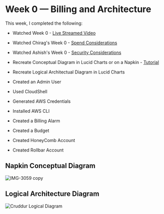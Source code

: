 # Week 0 — Billing and Architecture

This week, I completed the following:
-   Watched Week 0 - [Live Streamed Video](https://www.youtube.com/watch?v=SG8blanhAOg&list=PLBfufR7vyJJ7k25byhRXJldB5AiwgNnWv&index=12)
-   Watched Chirag's Week 0 - [Spend Considerations](https://www.youtube.com/watch?v=OVw3RrlP-sI&list=PLBfufR7vyJJ7k25byhRXJldB5AiwgNnWv&index=13)
-   Watched Ashish's Week 0 - [Security Considerations](https://www.youtube.com/watch?v=4EMWBYVggQI&list=PLBfufR7vyJJ7k25byhRXJldB5AiwgNnWv&index=15)
-   Recreate Conceptual Diagram in Lucid Charts or on a Napkin - [Tutorial](https://www.youtube.com/watch?v=K6FDrI_tz0k&list=PLBfufR7vyJJ7k25byhRXJldB5AiwgNnWv&index=17)
   
-   Recreate Logical Architectual Diagram in Lucid Charts
-   Created an Admin User
-   Used CloudShell
-   Generated AWS Credentials
-   Installed AWS CLI
-   Created a Billing Alarm
-   Created a Budget 
-   Created HoneyComb Account
-   Created Rollbar Account
   
## Napkin Conceptual Diagram
![IMG-3059 copy](https://user-images.githubusercontent.com/47094201/222935223-0f2bae8d-68b0-4346-983d-2bb1e227f9f4.jpg)



## Logical Architecture Diagram
![Cruddur Logical Diagram](https://user-images.githubusercontent.com/47094201/222935147-423bbcfe-d091-40cb-a117-2f4a9914109d.png)
